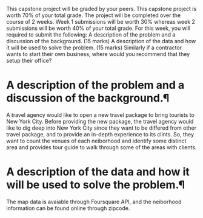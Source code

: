 This capstone project will be graded by your peers. This capstone project is worth 70% of your total grade. The project will be completed over the course of 2 weeks. Week 1 submissions will be worth 30% whereas week 2 submissions will be worth 40% of your total grade.
For this week, you will required to submit the following:
A description of the problem and a discussion of the background. (15 marks)
A description of the data and how it will be used to solve the problem. (15 marks)
Similarly if a contractor wants to start their own business, where would you recommend that they setup their office?

# A description of the problem and a discussion of the background.¶

A travel agency would like to open a new travel package to bring tourists to New York City. Before providing the new package, the travel agency would like to dig deep into New York City since they want to be differed from other travel package, and to provide an in-depth experience to its clints. So, they want to count the venues of each neiborhood and identify some distinct area and provides tour guide to walk through some of the areas with clients.

# A description of the data and how it will be used to solve the problem.¶

The map data is avaiable through Foursquare API, and the neiborhood information can be found online through zipcode.
